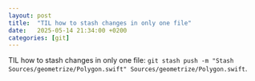 ```yaml
---
layout: post
title:  "TIL how to stash changes in only one file"
date:   2025-05-14 21:34:00 +0200
categories: [git]
---
```

TIL how to stash changes in only one file: `git stash push -m "Stash Sources/geometrize/Polygon.swift" Sources/geometrize/Polygon.swift`.
